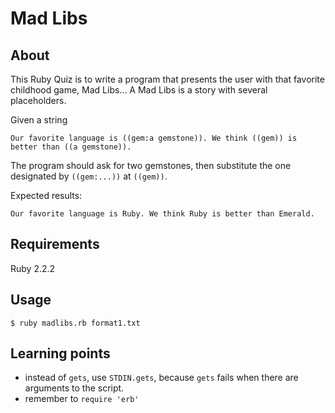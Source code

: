 # Mad Libs

## About

This Ruby Quiz is to write a program that presents the user with that favorite childhood game, Mad Libs... A Mad Libs is a story with several placeholders.

Given a string

    Our favorite language is ((gem:a gemstone)). We think ((gem)) is better than ((a gemstone)).

The program should ask for two gemstones, then substitute the one designated by `((gem:...))` at `((gem))`.

Expected results: 

    Our favorite language is Ruby. We think Ruby is better than Emerald. 

## Requirements

Ruby 2.2.2

## Usage

`$ ruby madlibs.rb format1.txt`

## Learning points

- instead of `gets`, use `STDIN.gets`, because `gets` fails when there are arguments to the script.
- remember to `require 'erb'`